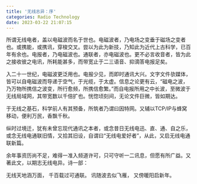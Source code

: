 ```yaml
---
title: '无线志异：序'
categories: Radio Technology
date: 2023-03-22 21:07:15
---
```

所谓无线电者，盖以电磁波而名于世也。电磁波者，乃电场之变垂于磁场之变者也。或携能，或携讯，穿梭交叉。尝以为此为新技，乃知此为近代上古科学，已百年有余也。电报者，乃电磁波也。通联者，亦电磁波也。更不必言收音者，皆为此之接收彼之电讯，所耗能甚多，而带宽止于二三语音、抑滴答电报足矣。

入二十一世纪，电磁波更泛用也。电报少见，而即时通讯大兴。文字文件欤媒体，皆可以自电磁波而导递于空气，于光缆，于太虚。信息之论更有云，“磁电之波，乃万物所携信之波变，所行愈频，所携信愈繁。”而自电报所用之中长波，至微波于无线局域网，其带宽数以千倍扩也。恍惚顷刻间，无论文件巨微，皆如期达。

于无线之基石，科学前人有其预备，所筑者乃谓曰因特网。又辅以TCP/IP与蜂窝移动，便利万民，香飘千秋。

纵时过境迁，犹有未曾忘现代通讯之本者，或念昔日无线电迅、直、通、自之乐，或念无线电通联旧情，又拾其旧设，自谓曰“无线电爱好者”，从此，又启无线电通联新篇。

余年事资历尚不足，难得一准入频道许可，只可守听一二讯息，但愿有所广益。又著此文，以期志无线电异。诗一部：

无线天地涵万面，
千百载过可通联。
讯随波去似飞雁，
又傍暖阳启新年。
